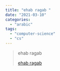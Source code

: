 ```yaml
---
title: "ehab ragab "
date: "2021-03-10"
categories:
  - "arabic"
tags:
  - "computer-science"
  - "cs"
---
```


> ehab ragab
>
> [ehab ragab ](https://www.youtube.com/c/ehabragab/playlists)
